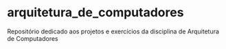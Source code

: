 # arquitetura_de_computadores
Repositório dedicado aos projetos e exercícios da disciplina de Arquitetura de Computadores
